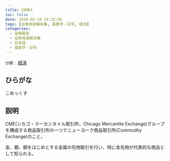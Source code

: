 ```yaml
---
title: COMEX
toc: false
date: 2018-05-18 14:32:26
tags: [证券用语解说集, 英数字・記号, 経済]
categories:
  - 金融服务
  - 证券用语解说集
  - 日本語
  - 英数字・記号
---
```


`分類：` [経済](/tags/経済/)

## ひらがな

こめっくす

## 説明

CME(シカゴ・マーカンタイル取引所，Chicago Mercantile Exchange)グループを構成する商品取引所の一つでニューヨーク商品取引所(Commodity Exchange)のこと。

金、銀、銅をはじめとする金属の先物取引を行い、特に金先物が代表的な商品として知られる。
